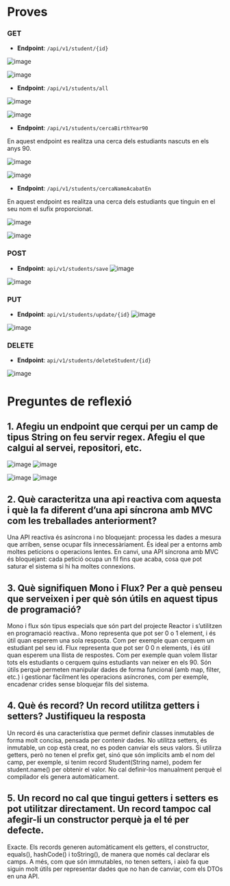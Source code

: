 # Proves

### GET

- **Endpoint**: `/api/v1/student/{id}`

![image](screenshots/studentsID.png)

![image](screenshots/studentsResultatID.png)

- **Endpoint**: `/api/v1/students/all`

![image](screenshots/endpointGetAll.png)

![image](screenshots/studentsAll.png)

- **Endpoint**: `/api/v1/students/cercaBirthYear90`

En aquest endpoint es realitza una cerca dels estudiants nascuts en els anys 90.

![image](screenshots/studentsCerca90.png)

![image](screenshots/studentsResultatCerca90.png)


- **Endpoint**: `/api/v1/students/cercaNameAcabatEn`

En aquest endpoint es realitza una cerca dels estudiants que tinguin en el seu nom el sufix proporcionat.

![image](screenshots/studentsCercaName.png)

![image](screenshots/studentsResultatCercaName.png)

### POST
- **Endpoint**: `api/v1/students/save`
![image](screenshots/studentsPOST.png)

![image](screenshots/resultatPOST.png)

### PUT
- **Endpoint**: `api/v1/students/update/{id}`
![image](screenshots/studentsPUT.png)

![image](screenshots/studentsResultatPUT.png)

### DELETE
- **Endpoint**: `api/v1/students/deleteStudent/{id}`

![image](screenshots/studentDELETE.png)


# Preguntes de reflexió

## 1. Afegiu un endpoint que cerqui per un camp de tipus String on feu servir regex. Afegiu el que calgui al servei, repositori, etc.
![image](https://github.com/user-attachments/assets/3aca00a9-a654-472f-99f6-3375728196eb)
![image](https://github.com/user-attachments/assets/5fc9b2c8-f27f-462b-a630-30312cc2d57c)

![image](https://github.com/user-attachments/assets/12db2aa7-1f82-4d74-a16c-87da5d4c555a)
![image](https://github.com/user-attachments/assets/336ebd91-b2fb-4e46-ae8e-5ed3b6365779)



## 2. Què caracteritza una api reactiva com aquesta i què la fa diferent d’una api síncrona amb MVC com les treballades anteriorment?
Una API reactiva és asíncrona i no bloquejant: processa les dades a mesura que arriben, sense ocupar fils innecessàriament. És ideal per a entorns amb moltes peticions o operacions lentes. 
En canvi, una API síncrona amb MVC és bloquejant: cada petició ocupa un fil fins que acaba, cosa que pot saturar el sistema si hi ha moltes connexions.

## 3. Què signifiquen Mono i Flux? Per a què penseu que serveixen i per què són útils en aquest tipus de programació?
Mono i flux són tipus especials que són part del projecte Reactor i s’utilitzen en programació reactiva.. 
Mono representa que pot ser 0 o 1 element, i és útil quan esperem una sola resposta. Com per exemple quan cerquem un estudiant pel seu id.
Flux representa que pot ser 0 0 n elements, i és útil quan esperem una llista de respostes. Com per exemple quan volem llistar tots els estudiants o cerquem quins estudiants van neixer en els 90.
Són útils perquè permeten manipular dades de forma funcional (amb map, filter, etc.) i gestionar fàcilment les operacions asíncrones, com per exemple, encadenar crides sense bloquejar fils del sistema.

## 4. Què és record? Un record utilitza getters i setters? Justifiqueu la resposta
Un record és una característixa que permet definir classes inmutables de forma molt concisa, pensada per contenir dades. 
No utilitza setters, és inmutable, un cop està creat, no es poden canviar els seus valors. Si utilirza getters, però no tenen el prefix get, sinó que són implicits amb el nom del camp, per exemple, si tenim record Student(String name), podem fer student.name() per obtenir el valor.
No cal definir-los manualment perquè el compilador els genera automàticament.

## 5. Un record no cal que tingui getters i setters es pot utilitzar directament. Un record tampoc cal afegir-li un constructor perquè ja el té per defecte. 
Exacte. Els records generen automàticament els getters, el constructor, equals(), hashCode() i toString(), de manera que només cal declarar els camps.
A més, com que són immutables, no tenen setters, i això fa que siguin molt útils per representar dades que no han de canviar, com els DTOs en una API.

